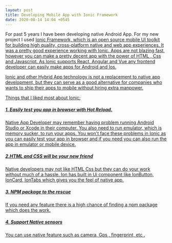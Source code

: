 ```yaml
---
layout: post
title: Developing Mobile App with Ionic Framework
date: 2020-08-14 14:04 +0545
---
```

For past 5 years I have been developing native Android App. For my new project I used <a href="https://ionicframework.com/"> Ionic Framework, which is an open source mobile UI toolkit for building high quality, cross-platform native and web app experiences. It was a pretty good experience working with Ionic. Apps are not blazing fast, however you can make a pretty decent app with the power of HTML , Css and Javascript. As Ionic supports React, Angular and Vue any frontend developer can easily make apps for Android and Ios.

Ionic and other Hybrid App technology is not a replacement to native app development, but they can serve as a good alternative for companies who wants to ship their apps to mobile without hiring extra manpower.

Things that I liked most about Ionic:
##### 1. Easily test you app in browser with Hot Reload. 
Native App Developer may remember having problem running Android Studio or Xcode in their computer. You also need to run emulator, which is memory sucker, to run your apps. You won't face these problems in Ionic as you can easily test your app in browser and if you need you can also run the app in emulator or mobile device.
##### 2.HTML and CSS will be your new friend
Native developers may not like HTML Css but they can do your work without much of a hassle. Ion has built in Ui component like IonButton, IonCard, IonTabs which gives you the feel of native app.
##### 3. NPM package to the rescue
If you need any feature there is a high chance of finding a npm package which does the work. 
##### 4. Support Native sensors
You can use native feature such as camera, Gps , fingerprint, etc .
